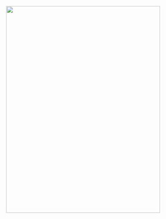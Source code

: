 <img src="https://github.com/user-attachments/assets/1313a804-f5c4-4547-981e-6f9ab01a717a" width="418" height="562"/>
